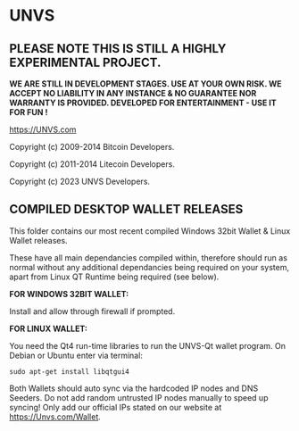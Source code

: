 UNVS
=============

<b>PLEASE NOTE THIS IS STILL A HIGHLY EXPERIMENTAL PROJECT. 
----------------
WE ARE STILL IN DEVELOPMENT STAGES. USE AT YOUR OWN RISK. WE ACCEPT NO LIABILITY IN ANY INSTANCE & NO GUARANTEE NOR WARRANTY IS PROVIDED. DEVELOPED FOR ENTERTAINMENT - USE IT FOR FUN !</b>

https://UNVS.com

Copyright (c) 2009-2014 Bitcoin Developers.
 
Copyright (c) 2011-2014 Litecoin Developers.  

Copyright (c) 2023 UNVS Developers.



**COMPILED DESKTOP WALLET RELEASES**
------------------------------------

This folder contains our most recent compiled Windows 32bit Wallet & Linux Wallet releases.

These have all main dependancies compiled within, therefore should run as normal without any additional dependancies being required on your system, apart from Linux QT Runtime being required (see below).

**FOR WINDOWS 32BIT WALLET:**

Install and allow through firewall if prompted.

**FOR LINUX WALLET:**

You need the Qt4 run-time libraries to run the UNVS-Qt wallet program. On Debian or Ubuntu enter via terminal:

```
sudo apt-get install libqtgui4
```

Both Wallets should auto sync via the hardcoded IP nodes and DNS Seeders. Do not add random untrusted IP nodes manually to speed up syncing! Only add our official IPs stated on our website at https://Unvs.com/Wallet.


